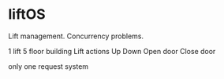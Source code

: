 # liftOS
Lift management. Concurrency problems.

1 lift
5 floor building
Lift actions
Up
Down
Open door
Close door

only one request system
